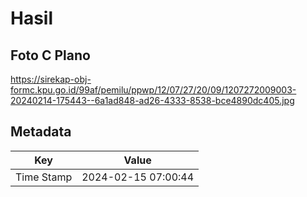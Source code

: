# Hasil

## Foto C Plano

https://sirekap-obj-formc.kpu.go.id/99af/pemilu/ppwp/12/07/27/20/09/1207272009003-20240214-175443--6a1ad848-ad26-4333-8538-bce4890dc405.jpg


## Metadata

| Key        | Value               |
| ---------- | ------------------- |
| Time Stamp | 2024-02-15 07:00:44 |



